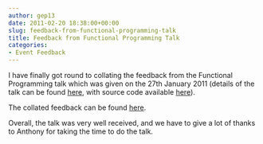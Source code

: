 ```yaml
---
author: gep13
date: 2011-02-20 18:38:00+00:00
slug: feedback-from-functional-programming-talk
title: Feedback from Functional Programming Talk
categories:
- Event Feedback
---
```


I have finally got round to collating the feedback from the Functional Programming talk which was given on the 27th January 2011 (details of the talk can be found [here](http://aberdeendevelopers.co.uk/Meetings/Functional-programming-in--NET.aspx), with source code available [here](http://www.aberdeendevelopers.co.uk/Uploads/Meetings/Functional%20Programming%20Presentation.zip)).




The collated feedback can be found [here](http://aberdeendevelopers.co.uk/News/Feedback-from-Functional-Programming-User-Group-Me.aspx).




Overall, the talk was very well received, and we have to give a lot of thanks to Anthony for taking the time to do the talk.
